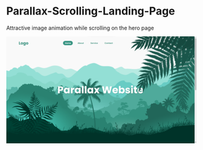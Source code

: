 # Parallax-Scrolling-Landing-Page
Attractive image animation while scrolling on the hero page

![Screenshot](image.png)
